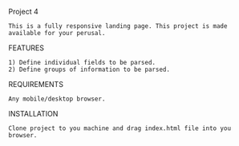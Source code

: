 Project 4

	This is a fully responsive landing page. This project is made available for your perusal.

FEATURES

	1) Define individual fields to be parsed.
	2) Define groups of information to be parsed.

REQUIREMENTS

	Any mobile/desktop browser.


INSTALLATION

	Clone project to you machine and drag index.html file into you browser.


